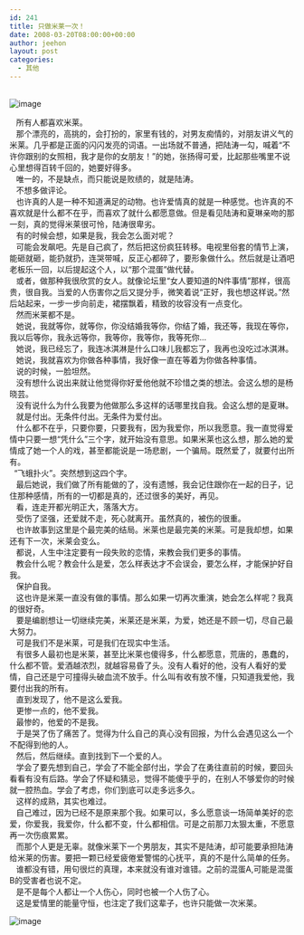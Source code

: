```yaml
---
id: 241
title: 只做米莱一次！
date: 2008-03-20T08:00:00+00:00
author: jeehon
layout: post
categories:
  - 其他
---
```

&nbsp;   
<img src="http://photo5.yupoo.com/20071011/100533_1896145415.jpg" alt="image" border="0" />

&nbsp;&nbsp; 所有人都喜欢米莱。  
&nbsp;&nbsp; 那个漂亮的，高挑的，会打扮的，家里有钱的，对男友痴情的，对朋友讲义气的米莱。几乎都是正面的闪闪发亮的词语。一出场就不普通，把陆涛一勾，喊着“不许你跟别的女照相，我才是你的女朋友！”的她，张扬得可爱，比起那些嘴里不说心里想得百转千回的，她要好得多。  
&nbsp;&nbsp; 唯一的，不是缺点，而只能说是败绩的，就是陆涛。  
&nbsp;&nbsp; 不想多做评论。  
&nbsp;&nbsp; 也许真的人是一种不知道满足的动物。也许爱情真的就是一种感觉。也许真的不喜欢就是什么都不在乎，而喜欢了就什么都愿意做。但是看见陆涛和夏琳亲吻的那一刻，真的觉得米莱很可怜，陆涛很卑劣。  
&nbsp;&nbsp; 有的时候会想，如果是我，我会怎么面对呢？  
&nbsp;&nbsp; 可能会发飙吧。先是自己疯了，然后把这份疯狂转移。电视里俗套的情节上演，能砸就砸，能扔就扔，连哭带喊，反正心都碎了，要形象做什么。然后就是让酒吧老板乐一回，以后提起这个人，以“那个混蛋”做代替。  
&nbsp;&nbsp; 或者，做那种我很欣赏的女人。就像论坛里“女人要知道的N件事情”那样，很高贵，很自我。当爱的人伤害你之后又提分手，微笑着说“正好，我也想这样说。”然后站起来，一步一步向前走，裙摆飘着，精致的妆容没有一点变化。  
&nbsp;&nbsp; 然而米莱都不是。  
&nbsp;&nbsp; 她说，我就等你，就等你，你没结婚我等你，你结了婚，我还等，我现在等你，我以后等你，我永远等你，我等你，我等你，我等死你…  
&nbsp;&nbsp; 她说，我已经忘了，我连冰淇淋是什么口味儿我都忘了，我再也没吃过冰淇淋。  
&nbsp;&nbsp; 她说，我就喜欢为你做各种事情，我好像一直在等着为你做各种事情。  
&nbsp;&nbsp; 说的时候，一脸坦然。  
&nbsp;&nbsp; 没有想什么说出来就让他觉得你好爱他他就不珍惜之类的想法。会这么想的是杨晓芸。  
&nbsp;&nbsp; 没有说什么为什么我要为他做那么多这样的话哪里找自我。会这么想的是夏琳。  
&nbsp;&nbsp; 就是付出。无条件付出。无条件为爱付出。  
&nbsp;&nbsp; 什么都不在乎，只要你要，只要我有，因为我爱你，所以我愿意。我一直觉得爱情中只要一想“凭什么”三个字，就开始没有意思。如果米莱也这么想，那么她的爱情成了她一个人的戏，甚至都能说是一场悲剧，一个骗局。既然爱了，就要付出所有。  
&nbsp; “飞蛾扑火”。突然想到这四个字。  
&nbsp;&nbsp; 最后她说，我们做了所有能做的了，没有遗憾，我会记住跟你在一起的日子，记住那种感情，所有的一切都是真的，还过很多的美好，再见。  
&nbsp;&nbsp; 看，连走开都光明正大，落落大方。  
&nbsp;&nbsp; 受伤了坚强，还爱就不走，死心就离开。虽然真的，被伤的很重。  
&nbsp;&nbsp; 也许故事到这里是个最完美的结局。米莱也是最完美的米莱。可是我却想，如果还有下一次，米莱会变么。  
&nbsp;&nbsp; 都说，人生中注定要有一段失败的恋情，来教会我们更多的事情。  
&nbsp;&nbsp; 教会什么呢？教会什么是爱，怎么样表达才不会误会，要怎么样，才能保护好自我。  
&nbsp;&nbsp; 保护自我。  
&nbsp;&nbsp; 这也许是米莱一直没有做的事情。那么如果一切再次重演，她会怎么样呢？我真的很好奇。  
&nbsp;&nbsp; 要是编剧想让一切继续完美，米莱还是米莱，为爱，她还是不顾一切，尽自己最大努力。  
&nbsp;&nbsp; 可是我们不是米莱，可是我们在现实中生活。  
&nbsp;&nbsp; 有很多人最初也是米莱，甚至比米莱也傻得多，什么都愿意，荒唐的，愚蠢的，什么都不管。爱酒越浓烈，就越容易昏了头。没有人看好的他，没有人看好的爱情，自己还是宁可撞得头破血流不放手。什么叫有收有放不懂，只知道我爱他，我要付出我的所有。  
&nbsp;&nbsp; 直到发现了，他不是这么爱我。  
&nbsp;&nbsp; 更惨一点的，他不爱我。  
&nbsp;&nbsp; 最惨的，他爱的不是我。  
&nbsp;&nbsp; 于是哭了伤了痛苦了。觉得为什么自己的真心没有回报，为什么会遇见这么一个不配得到他的人。  
&nbsp;&nbsp; 然后，然后继续。直到找到下一个爱的人。  
&nbsp;&nbsp; 学会了要先想到自己，学会了不能全部付出，学会了在勇往直前的时候，要回头看看有没有后路。学会了怀疑和猜忌，觉得不能傻乎乎的，在别人不够爱你的时候就一腔热血。学会了考虑，你们到底可以走多远多久。  
&nbsp;&nbsp; 这样的成熟，其实也难过。  
&nbsp;&nbsp; 自己难过，因为已经不是原来那个我。如果可以，多么愿意谈一场简单美好的恋爱，你爱我，我爱你，什么都不变，什么都相信。可是之前那刀太狠太重，不愿意再一次伤痕累累。  
&nbsp;&nbsp; 而那个人更是无辜。就像米莱下一个男朋友，其实不是陆涛，却可能要承担陆涛给米莱的伤害。要把一颗已经爱疲倦爱警惕的心抚平，真的不是什么简单的任务。  
&nbsp;&nbsp; 谁都没有错，用句很烂的真理，本来就没有谁对谁错。之前的混蛋A,可能是混蛋B的受害者也说不定。  
&nbsp;&nbsp; 是不是每个人都让一个人伤心，同时也被一个人伤了心。  
&nbsp;&nbsp; 这是爱情里的能量守恒，也注定了我们这辈子，也许只能做一次米莱。

<img src="http://club.xiaonei.com/upfiles/20071029/club__uqgdazyp576957001193627397.jpg" alt="image" border="0" />